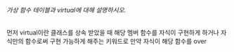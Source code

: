 ###### 가상 함수 테이블과 virtual에 대해 설명하시오.
먼저 virtual이란 클래스를 상속 받았을 때 해당 멤버 함수를 자식이 구현하게 하거나 자식만의 함수로써 구현 가능하게 해주는 키워드로 만약 자식이 해당 함수를 over
